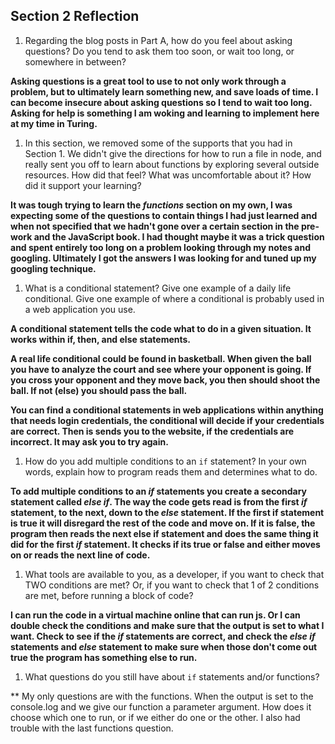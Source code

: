## Section 2 Reflection

1. Regarding the blog posts in Part A, how do you feel about asking questions? Do you tend to ask them too soon, or wait too long, or somewhere in between?

**Asking questions is a great tool to use to not only work through a problem, but to ultimately learn something new, and save loads of time. I can become insecure about asking questions so I tend to wait too long. Asking for help is something I am woking and learning to implement here at my time in Turing.**

1. In this section, we removed some of the supports that you had in Section 1. We didn't give the directions for how to run a file in node, and really sent you off to learn about functions by exploring several outside resources. How did that feel? What was uncomfortable about it? How did it support your learning?

**It was tough trying to learn the *functions* section on my own, I was expecting some of the questions to contain things I had just learned and when not specified that we hadn't gone over a certain section in the pre-work and the JavaScript book. I had thought maybe it was a trick question and spent entirely too long on a problem looking through my notes and googling. Ultimately I got the answers I was looking for and tuned up my googling technique.**

1. What is a conditional statement? Give one example of a daily life conditional. Give one example of where a conditional is probably used in a web application you use.

**A conditional statement tells the code what to do in a given situation. It works within if, then, and else statements.**

**A real life conditional could be found in basketball. When given the ball you have to analyze the court and see where your opponent is going. If you cross your opponent and they move back, you then should shoot the ball. If not (else) you should pass the ball.**

**You can find a conditional statements in web applications within anything that needs login credentials, the conditional will decide if your credentials are correct. Then is sends you to the website, if the credentials are incorrect. It may ask you to try again.**

1. How do you add multiple conditions to an `if` statement? In your own words, explain how to program reads them and determines what to do.

**To add multiple conditions to an *if* statements you create a secondary statement called *else if*. The way the code gets read is from the first *if* statement, to the next, down to the *else* statement. If the first if statement is true it will disregard the rest of the code and move on. If it is false, the program then reads the next else if statement and does the same thing it did for the first *if* statement. It checks if its true or false and either moves on or reads the next line of code.**




1. What tools are available to you, as a developer, if you want to check that TWO conditions are met? Or, if you want to check that 1 of 2 conditions are met, before running a block of code?

**I can run the code in a virtual machine online that can run js. Or I can double check the conditions and make sure that the output is set to what I want. Check to see if the *if* statements are correct, and check the *else if* statements and *else* statement to make sure when those don't come out true the program has something else to run.**



1. What questions do you still have about `if` statements and/or functions?

** My only questions are with the functions. When the output is set to the console.log and we give our function a parameter argument. How does it choose which one to run, or if we either do one or the other. I also had trouble with the last functions question.

